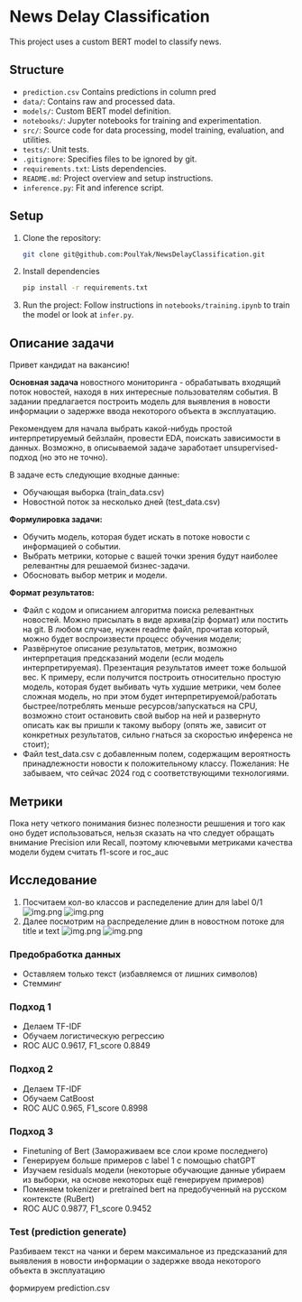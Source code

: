 # News Delay Classification

This project uses a custom BERT model to classify news.

## Structure

- `prediction.csv` Contains predictions in column pred
- `data/`: Contains raw and processed data.
- `models/`: Custom BERT model definition.
- `notebooks/`: Jupyter notebooks for training and experimentation.
- `src/`: Source code for data processing, model training, evaluation, and utilities.
- `tests/`: Unit tests.
- `.gitignore`: Specifies files to be ignored by git.
- `requirements.txt`: Lists dependencies.
- `README.md`: Project overview and setup instructions.
- `inference.py`: Fit and inference script.

## Setup

1. Clone the repository:
   ```bash
   git clone git@github.com:PoulYak/NewsDelayClassification.git
   ```
2. Install dependencies

    ```bash
   pip install -r requirements.txt
   ```
3. Run the project:
   Follow instructions in `notebooks/training.ipynb` to train the model or look at `infer.py`.

## Описание задачи

Привет кандидат на вакансию!

**Основная задача** новостного мониторинга - обрабатывать входящий поток новостей,
находя в них интересные пользователям события. В задании предлагается построить модель
для выявления в новости информации о задержке ввода некоторого объекта в эксплуатацию.

Рекомендуем для начала выбрать какой-нибудь простой интерпретируемый бейзлайн, провести EDA,
поискать зависимости в данных. Возможно, в описываемой задаче заработает unsupervised-подход (но это не точно).

В задаче есть следующие входные данные:

- Обучающая выборка (train_data.csv)
- Новостной поток за несколько дней (test_data.csv)

**Формулировка задачи:**

- Обучить модель, которая будет искать в потоке новости с информацией о событии.
- Выбрать метрики, которые с вашей точки зрения будут наиболее релевантны для решаемой бизнес-задачи.
- Обосновать выбор метрик и модели.

**Формат результатов:**

- Файл с кодом и описанием алгоритма поиска релевантных новостей. Можно присылать в виде архива(zip формат) или постить
  на git. В любом случае, нужен readme файл, прочитав который, можно будет воспроизвести процесс обучения модели;
- Развёрнутое описание результатов, метрик, возможно интерпретация предсказаний модели (если модель интерпретируемая).
  Презентация результатов имеет тоже большой вес. К примеру, если получится построить относительно простую модель,
  которая будет выбивать чуть худшие метрики, чем более сложная модель, но при этом будет интерпретируемой/работать
  быстрее/потреблять меньше ресурсов/запускаться на CPU, возможно стоит остановить свой выбор на ней и развернуто
  описать как вы пришли к такому выбору (опять же, зависит от конкретных результатов, сильно гнаться за скоростью
  инференса не стоит);
- Файл test_data.csv с добавленным полем, содержащим вероятность принадлежности новости к положительному классу.
  Пожелания:
  Не забываем, что сейчас 2024 год с соответствующими технологиями.

## Метрики

Пока нету четкого понимания бизнес полезности решшения и того как оно будет использоваться,
нельзя сказать на что следует обращать внимание Precision или Recall,
поэтому ключевыми метриками качества модели будем считать f1-score и roc_auc

## Исследование

1. Посчитаем кол-во классов и распеделение длин для label 0/1
   ![img.png](img/img.png)
   ![img.png](img/img2.png)
2. Далее посмотрим на распределение длин в новостном потоке для title и text
   ![img.png](img/img3.png)
   ![img.png](img/img4.png)

### Предобработка данных

- Оставляем только текст (избавляемся от лишних символов)
- Стемминг

### Подход 1

- Делаем TF-IDF
- Обучаем логистическую регрессию
- ROC AUC 0.9617, F1_score 0.8849

### Подход 2

- Делаем TF-IDF
- Обучаем CatBoost
- ROC AUC 0.965, F1_score 0.8998

### Подход 3

- Finetuning of Bert (Замораживаем все слои кроме последнего)
- Генерируем больше примеров c label 1 с помощью chatGPT
- Изучаем residuals модели (некоторые обучающие данные убираем из выборки, на основе некоторых ещё генерируем примеров)
- Поменяем tokenizer и pretrained bert на предобученный на русском контексте (RuBert)
- ROC AUC 0.9877, F1_score 0.9452

### Test (prediction generate)

Разбиваем текст на чанки и берем максимальное из предсказаний
для выявления в новости информации о задержке ввода некоторого объекта в эксплуатацию

формируем prediction.csv
